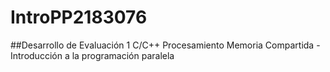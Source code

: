 # IntroPP2183076
##Desarrollo de Evaluación 1 C/C++ Procesamiento Memoria Compartida - Introducción a la programación paralela
